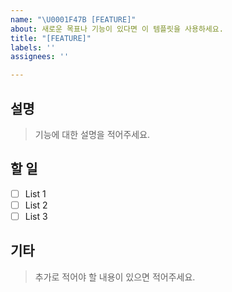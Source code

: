 ```yaml
---
name: "\U0001F47B [FEATURE]"
about: 새로운 목표나 기능이 있다면 이 템플릿을 사용하세요.
title: "[FEATURE]"
labels: ''
assignees: ''

---
```


## 설명
> 기능에 대한 설명을 적어주세요.

## 할 일
- [ ] List 1
- [ ] List 2
- [ ] List 3

## 기타
> 추가로 적어야 할 내용이 있으면 적어주세요.
